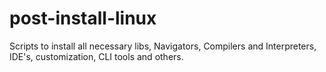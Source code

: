 # post-install-linux
Scripts to install all necessary libs, Navigators, Compilers and Interpreters, IDE's, customization, CLI tools and others.

